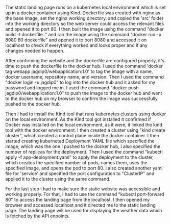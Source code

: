 The static landing page runs on a kubernetes local environment which is set up in a docker container using Kind. Dockerfile was created with nginx as the base image, set the nginx working directory, and copied the 'src' folder into the working directory so the web server could access the relevant files and opened it to port 80. I then built the image using the command "docker build -t dockerfile ." and ran the image using the command "docker run -p 8080 80 dockerfile" and opened it to port 8080 and accessed it on localhost to check if everything worked and looks proper and if any changes needed to happen. 

After confirming the website and the dockerfile are configured properly, it's time to push the dockerfile to the docker hub. I used the command 'docker tag webapp jagdip0/webapplication:1.0' to tag the image with a name, docker username, repository name, and version. Then I used the command "docker login -u jagdip0" to log into the docker hub and it asked for my password and logged me in. I used the command "docker push jagdip0/webapplication:1.0" to push the image to the docker hub and went to the docker hub on my browser to confirm the image was successfully pushed to the docker hub.

Then I had to install the Kind tool that runs kubernetes clusters using docker on the local environment. As the Kind tool got installed it confirmed if Docker was installed on the local environment, as it were, it linked the kind tool with the docker environment. I then created a cluster using "kind create cluster", which created a control plane inside the docker container. I then started creating kuberneted Deployment YAML file which specified the image, which was the one I pushed to the docker hub, I also specified the number of replicas for the deployment. Then I used the command "kubectl apply -f app-deployment.yaml" to apply the deployment to the cluster, which creates the specified number of pods, names them, uses the specified image, and opens the pod to port 80. I also created another yaml file for 'service' and specified the port configuration to "ClusterIP" and applied it to the cluster using the same command.

For the last step I had to make sure the static website was accessible and working properly. For that, I had to use the command "kubectl port-forward 80" to access the landing page from the localhost. I then opened my browser and accessed localhost and it directed me to the static landing page. The landing page will be used for displaying the weather data which is fetched by the API enpoints.
